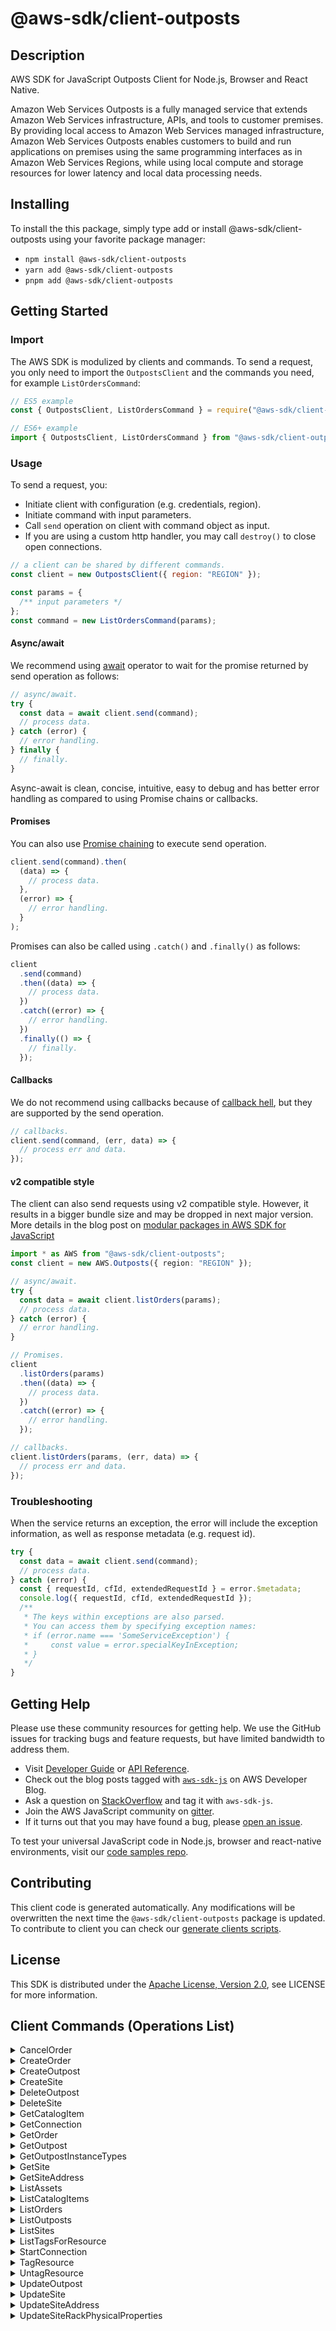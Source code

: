 <!-- generated file, do not edit directly -->

# @aws-sdk/client-outposts

## Description

AWS SDK for JavaScript Outposts Client for Node.js, Browser and React Native.

<p>Amazon Web Services Outposts is a fully managed service that extends Amazon Web Services infrastructure, APIs, and tools to
customer premises. By providing local access to Amazon Web Services managed infrastructure, Amazon Web Services Outposts enables
customers to build and run applications on premises using the same programming interfaces as
in Amazon Web Services Regions, while using local compute and storage resources for lower latency and local
data processing needs.</p>

## Installing

To install the this package, simply type add or install @aws-sdk/client-outposts
using your favorite package manager:

- `npm install @aws-sdk/client-outposts`
- `yarn add @aws-sdk/client-outposts`
- `pnpm add @aws-sdk/client-outposts`

## Getting Started

### Import

The AWS SDK is modulized by clients and commands.
To send a request, you only need to import the `OutpostsClient` and
the commands you need, for example `ListOrdersCommand`:

```js
// ES5 example
const { OutpostsClient, ListOrdersCommand } = require("@aws-sdk/client-outposts");
```

```ts
// ES6+ example
import { OutpostsClient, ListOrdersCommand } from "@aws-sdk/client-outposts";
```

### Usage

To send a request, you:

- Initiate client with configuration (e.g. credentials, region).
- Initiate command with input parameters.
- Call `send` operation on client with command object as input.
- If you are using a custom http handler, you may call `destroy()` to close open connections.

```js
// a client can be shared by different commands.
const client = new OutpostsClient({ region: "REGION" });

const params = {
  /** input parameters */
};
const command = new ListOrdersCommand(params);
```

#### Async/await

We recommend using [await](https://developer.mozilla.org/en-US/docs/Web/JavaScript/Reference/Operators/await)
operator to wait for the promise returned by send operation as follows:

```js
// async/await.
try {
  const data = await client.send(command);
  // process data.
} catch (error) {
  // error handling.
} finally {
  // finally.
}
```

Async-await is clean, concise, intuitive, easy to debug and has better error handling
as compared to using Promise chains or callbacks.

#### Promises

You can also use [Promise chaining](https://developer.mozilla.org/en-US/docs/Web/JavaScript/Guide/Using_promises#chaining)
to execute send operation.

```js
client.send(command).then(
  (data) => {
    // process data.
  },
  (error) => {
    // error handling.
  }
);
```

Promises can also be called using `.catch()` and `.finally()` as follows:

```js
client
  .send(command)
  .then((data) => {
    // process data.
  })
  .catch((error) => {
    // error handling.
  })
  .finally(() => {
    // finally.
  });
```

#### Callbacks

We do not recommend using callbacks because of [callback hell](http://callbackhell.com/),
but they are supported by the send operation.

```js
// callbacks.
client.send(command, (err, data) => {
  // process err and data.
});
```

#### v2 compatible style

The client can also send requests using v2 compatible style.
However, it results in a bigger bundle size and may be dropped in next major version. More details in the blog post
on [modular packages in AWS SDK for JavaScript](https://aws.amazon.com/blogs/developer/modular-packages-in-aws-sdk-for-javascript/)

```ts
import * as AWS from "@aws-sdk/client-outposts";
const client = new AWS.Outposts({ region: "REGION" });

// async/await.
try {
  const data = await client.listOrders(params);
  // process data.
} catch (error) {
  // error handling.
}

// Promises.
client
  .listOrders(params)
  .then((data) => {
    // process data.
  })
  .catch((error) => {
    // error handling.
  });

// callbacks.
client.listOrders(params, (err, data) => {
  // process err and data.
});
```

### Troubleshooting

When the service returns an exception, the error will include the exception information,
as well as response metadata (e.g. request id).

```js
try {
  const data = await client.send(command);
  // process data.
} catch (error) {
  const { requestId, cfId, extendedRequestId } = error.$metadata;
  console.log({ requestId, cfId, extendedRequestId });
  /**
   * The keys within exceptions are also parsed.
   * You can access them by specifying exception names:
   * if (error.name === 'SomeServiceException') {
   *     const value = error.specialKeyInException;
   * }
   */
}
```

## Getting Help

Please use these community resources for getting help.
We use the GitHub issues for tracking bugs and feature requests, but have limited bandwidth to address them.

- Visit [Developer Guide](https://docs.aws.amazon.com/sdk-for-javascript/v3/developer-guide/welcome.html)
  or [API Reference](https://docs.aws.amazon.com/AWSJavaScriptSDK/v3/latest/index.html).
- Check out the blog posts tagged with [`aws-sdk-js`](https://aws.amazon.com/blogs/developer/tag/aws-sdk-js/)
  on AWS Developer Blog.
- Ask a question on [StackOverflow](https://stackoverflow.com/questions/tagged/aws-sdk-js) and tag it with `aws-sdk-js`.
- Join the AWS JavaScript community on [gitter](https://gitter.im/aws/aws-sdk-js-v3).
- If it turns out that you may have found a bug, please [open an issue](https://github.com/aws/aws-sdk-js-v3/issues/new/choose).

To test your universal JavaScript code in Node.js, browser and react-native environments,
visit our [code samples repo](https://github.com/aws-samples/aws-sdk-js-tests).

## Contributing

This client code is generated automatically. Any modifications will be overwritten the next time the `@aws-sdk/client-outposts` package is updated.
To contribute to client you can check our [generate clients scripts](https://github.com/aws/aws-sdk-js-v3/tree/main/scripts/generate-clients).

## License

This SDK is distributed under the
[Apache License, Version 2.0](http://www.apache.org/licenses/LICENSE-2.0),
see LICENSE for more information.

## Client Commands (Operations List)

<details>
<summary>
CancelOrder
</summary>

[Command API Reference](https://docs.aws.amazon.com/AWSJavaScriptSDK/v3/latest/client/outposts/command/CancelOrderCommand/) / [Input](https://docs.aws.amazon.com/AWSJavaScriptSDK/v3/latest/Package/-aws-sdk-client-outposts/Interface/CancelOrderCommandInput/) / [Output](https://docs.aws.amazon.com/AWSJavaScriptSDK/v3/latest/Package/-aws-sdk-client-outposts/Interface/CancelOrderCommandOutput/)

</details>
<details>
<summary>
CreateOrder
</summary>

[Command API Reference](https://docs.aws.amazon.com/AWSJavaScriptSDK/v3/latest/client/outposts/command/CreateOrderCommand/) / [Input](https://docs.aws.amazon.com/AWSJavaScriptSDK/v3/latest/Package/-aws-sdk-client-outposts/Interface/CreateOrderCommandInput/) / [Output](https://docs.aws.amazon.com/AWSJavaScriptSDK/v3/latest/Package/-aws-sdk-client-outposts/Interface/CreateOrderCommandOutput/)

</details>
<details>
<summary>
CreateOutpost
</summary>

[Command API Reference](https://docs.aws.amazon.com/AWSJavaScriptSDK/v3/latest/client/outposts/command/CreateOutpostCommand/) / [Input](https://docs.aws.amazon.com/AWSJavaScriptSDK/v3/latest/Package/-aws-sdk-client-outposts/Interface/CreateOutpostCommandInput/) / [Output](https://docs.aws.amazon.com/AWSJavaScriptSDK/v3/latest/Package/-aws-sdk-client-outposts/Interface/CreateOutpostCommandOutput/)

</details>
<details>
<summary>
CreateSite
</summary>

[Command API Reference](https://docs.aws.amazon.com/AWSJavaScriptSDK/v3/latest/client/outposts/command/CreateSiteCommand/) / [Input](https://docs.aws.amazon.com/AWSJavaScriptSDK/v3/latest/Package/-aws-sdk-client-outposts/Interface/CreateSiteCommandInput/) / [Output](https://docs.aws.amazon.com/AWSJavaScriptSDK/v3/latest/Package/-aws-sdk-client-outposts/Interface/CreateSiteCommandOutput/)

</details>
<details>
<summary>
DeleteOutpost
</summary>

[Command API Reference](https://docs.aws.amazon.com/AWSJavaScriptSDK/v3/latest/client/outposts/command/DeleteOutpostCommand/) / [Input](https://docs.aws.amazon.com/AWSJavaScriptSDK/v3/latest/Package/-aws-sdk-client-outposts/Interface/DeleteOutpostCommandInput/) / [Output](https://docs.aws.amazon.com/AWSJavaScriptSDK/v3/latest/Package/-aws-sdk-client-outposts/Interface/DeleteOutpostCommandOutput/)

</details>
<details>
<summary>
DeleteSite
</summary>

[Command API Reference](https://docs.aws.amazon.com/AWSJavaScriptSDK/v3/latest/client/outposts/command/DeleteSiteCommand/) / [Input](https://docs.aws.amazon.com/AWSJavaScriptSDK/v3/latest/Package/-aws-sdk-client-outposts/Interface/DeleteSiteCommandInput/) / [Output](https://docs.aws.amazon.com/AWSJavaScriptSDK/v3/latest/Package/-aws-sdk-client-outposts/Interface/DeleteSiteCommandOutput/)

</details>
<details>
<summary>
GetCatalogItem
</summary>

[Command API Reference](https://docs.aws.amazon.com/AWSJavaScriptSDK/v3/latest/client/outposts/command/GetCatalogItemCommand/) / [Input](https://docs.aws.amazon.com/AWSJavaScriptSDK/v3/latest/Package/-aws-sdk-client-outposts/Interface/GetCatalogItemCommandInput/) / [Output](https://docs.aws.amazon.com/AWSJavaScriptSDK/v3/latest/Package/-aws-sdk-client-outposts/Interface/GetCatalogItemCommandOutput/)

</details>
<details>
<summary>
GetConnection
</summary>

[Command API Reference](https://docs.aws.amazon.com/AWSJavaScriptSDK/v3/latest/client/outposts/command/GetConnectionCommand/) / [Input](https://docs.aws.amazon.com/AWSJavaScriptSDK/v3/latest/Package/-aws-sdk-client-outposts/Interface/GetConnectionCommandInput/) / [Output](https://docs.aws.amazon.com/AWSJavaScriptSDK/v3/latest/Package/-aws-sdk-client-outposts/Interface/GetConnectionCommandOutput/)

</details>
<details>
<summary>
GetOrder
</summary>

[Command API Reference](https://docs.aws.amazon.com/AWSJavaScriptSDK/v3/latest/client/outposts/command/GetOrderCommand/) / [Input](https://docs.aws.amazon.com/AWSJavaScriptSDK/v3/latest/Package/-aws-sdk-client-outposts/Interface/GetOrderCommandInput/) / [Output](https://docs.aws.amazon.com/AWSJavaScriptSDK/v3/latest/Package/-aws-sdk-client-outposts/Interface/GetOrderCommandOutput/)

</details>
<details>
<summary>
GetOutpost
</summary>

[Command API Reference](https://docs.aws.amazon.com/AWSJavaScriptSDK/v3/latest/client/outposts/command/GetOutpostCommand/) / [Input](https://docs.aws.amazon.com/AWSJavaScriptSDK/v3/latest/Package/-aws-sdk-client-outposts/Interface/GetOutpostCommandInput/) / [Output](https://docs.aws.amazon.com/AWSJavaScriptSDK/v3/latest/Package/-aws-sdk-client-outposts/Interface/GetOutpostCommandOutput/)

</details>
<details>
<summary>
GetOutpostInstanceTypes
</summary>

[Command API Reference](https://docs.aws.amazon.com/AWSJavaScriptSDK/v3/latest/client/outposts/command/GetOutpostInstanceTypesCommand/) / [Input](https://docs.aws.amazon.com/AWSJavaScriptSDK/v3/latest/Package/-aws-sdk-client-outposts/Interface/GetOutpostInstanceTypesCommandInput/) / [Output](https://docs.aws.amazon.com/AWSJavaScriptSDK/v3/latest/Package/-aws-sdk-client-outposts/Interface/GetOutpostInstanceTypesCommandOutput/)

</details>
<details>
<summary>
GetSite
</summary>

[Command API Reference](https://docs.aws.amazon.com/AWSJavaScriptSDK/v3/latest/client/outposts/command/GetSiteCommand/) / [Input](https://docs.aws.amazon.com/AWSJavaScriptSDK/v3/latest/Package/-aws-sdk-client-outposts/Interface/GetSiteCommandInput/) / [Output](https://docs.aws.amazon.com/AWSJavaScriptSDK/v3/latest/Package/-aws-sdk-client-outposts/Interface/GetSiteCommandOutput/)

</details>
<details>
<summary>
GetSiteAddress
</summary>

[Command API Reference](https://docs.aws.amazon.com/AWSJavaScriptSDK/v3/latest/client/outposts/command/GetSiteAddressCommand/) / [Input](https://docs.aws.amazon.com/AWSJavaScriptSDK/v3/latest/Package/-aws-sdk-client-outposts/Interface/GetSiteAddressCommandInput/) / [Output](https://docs.aws.amazon.com/AWSJavaScriptSDK/v3/latest/Package/-aws-sdk-client-outposts/Interface/GetSiteAddressCommandOutput/)

</details>
<details>
<summary>
ListAssets
</summary>

[Command API Reference](https://docs.aws.amazon.com/AWSJavaScriptSDK/v3/latest/client/outposts/command/ListAssetsCommand/) / [Input](https://docs.aws.amazon.com/AWSJavaScriptSDK/v3/latest/Package/-aws-sdk-client-outposts/Interface/ListAssetsCommandInput/) / [Output](https://docs.aws.amazon.com/AWSJavaScriptSDK/v3/latest/Package/-aws-sdk-client-outposts/Interface/ListAssetsCommandOutput/)

</details>
<details>
<summary>
ListCatalogItems
</summary>

[Command API Reference](https://docs.aws.amazon.com/AWSJavaScriptSDK/v3/latest/client/outposts/command/ListCatalogItemsCommand/) / [Input](https://docs.aws.amazon.com/AWSJavaScriptSDK/v3/latest/Package/-aws-sdk-client-outposts/Interface/ListCatalogItemsCommandInput/) / [Output](https://docs.aws.amazon.com/AWSJavaScriptSDK/v3/latest/Package/-aws-sdk-client-outposts/Interface/ListCatalogItemsCommandOutput/)

</details>
<details>
<summary>
ListOrders
</summary>

[Command API Reference](https://docs.aws.amazon.com/AWSJavaScriptSDK/v3/latest/client/outposts/command/ListOrdersCommand/) / [Input](https://docs.aws.amazon.com/AWSJavaScriptSDK/v3/latest/Package/-aws-sdk-client-outposts/Interface/ListOrdersCommandInput/) / [Output](https://docs.aws.amazon.com/AWSJavaScriptSDK/v3/latest/Package/-aws-sdk-client-outposts/Interface/ListOrdersCommandOutput/)

</details>
<details>
<summary>
ListOutposts
</summary>

[Command API Reference](https://docs.aws.amazon.com/AWSJavaScriptSDK/v3/latest/client/outposts/command/ListOutpostsCommand/) / [Input](https://docs.aws.amazon.com/AWSJavaScriptSDK/v3/latest/Package/-aws-sdk-client-outposts/Interface/ListOutpostsCommandInput/) / [Output](https://docs.aws.amazon.com/AWSJavaScriptSDK/v3/latest/Package/-aws-sdk-client-outposts/Interface/ListOutpostsCommandOutput/)

</details>
<details>
<summary>
ListSites
</summary>

[Command API Reference](https://docs.aws.amazon.com/AWSJavaScriptSDK/v3/latest/client/outposts/command/ListSitesCommand/) / [Input](https://docs.aws.amazon.com/AWSJavaScriptSDK/v3/latest/Package/-aws-sdk-client-outposts/Interface/ListSitesCommandInput/) / [Output](https://docs.aws.amazon.com/AWSJavaScriptSDK/v3/latest/Package/-aws-sdk-client-outposts/Interface/ListSitesCommandOutput/)

</details>
<details>
<summary>
ListTagsForResource
</summary>

[Command API Reference](https://docs.aws.amazon.com/AWSJavaScriptSDK/v3/latest/client/outposts/command/ListTagsForResourceCommand/) / [Input](https://docs.aws.amazon.com/AWSJavaScriptSDK/v3/latest/Package/-aws-sdk-client-outposts/Interface/ListTagsForResourceCommandInput/) / [Output](https://docs.aws.amazon.com/AWSJavaScriptSDK/v3/latest/Package/-aws-sdk-client-outposts/Interface/ListTagsForResourceCommandOutput/)

</details>
<details>
<summary>
StartConnection
</summary>

[Command API Reference](https://docs.aws.amazon.com/AWSJavaScriptSDK/v3/latest/client/outposts/command/StartConnectionCommand/) / [Input](https://docs.aws.amazon.com/AWSJavaScriptSDK/v3/latest/Package/-aws-sdk-client-outposts/Interface/StartConnectionCommandInput/) / [Output](https://docs.aws.amazon.com/AWSJavaScriptSDK/v3/latest/Package/-aws-sdk-client-outposts/Interface/StartConnectionCommandOutput/)

</details>
<details>
<summary>
TagResource
</summary>

[Command API Reference](https://docs.aws.amazon.com/AWSJavaScriptSDK/v3/latest/client/outposts/command/TagResourceCommand/) / [Input](https://docs.aws.amazon.com/AWSJavaScriptSDK/v3/latest/Package/-aws-sdk-client-outposts/Interface/TagResourceCommandInput/) / [Output](https://docs.aws.amazon.com/AWSJavaScriptSDK/v3/latest/Package/-aws-sdk-client-outposts/Interface/TagResourceCommandOutput/)

</details>
<details>
<summary>
UntagResource
</summary>

[Command API Reference](https://docs.aws.amazon.com/AWSJavaScriptSDK/v3/latest/client/outposts/command/UntagResourceCommand/) / [Input](https://docs.aws.amazon.com/AWSJavaScriptSDK/v3/latest/Package/-aws-sdk-client-outposts/Interface/UntagResourceCommandInput/) / [Output](https://docs.aws.amazon.com/AWSJavaScriptSDK/v3/latest/Package/-aws-sdk-client-outposts/Interface/UntagResourceCommandOutput/)

</details>
<details>
<summary>
UpdateOutpost
</summary>

[Command API Reference](https://docs.aws.amazon.com/AWSJavaScriptSDK/v3/latest/client/outposts/command/UpdateOutpostCommand/) / [Input](https://docs.aws.amazon.com/AWSJavaScriptSDK/v3/latest/Package/-aws-sdk-client-outposts/Interface/UpdateOutpostCommandInput/) / [Output](https://docs.aws.amazon.com/AWSJavaScriptSDK/v3/latest/Package/-aws-sdk-client-outposts/Interface/UpdateOutpostCommandOutput/)

</details>
<details>
<summary>
UpdateSite
</summary>

[Command API Reference](https://docs.aws.amazon.com/AWSJavaScriptSDK/v3/latest/client/outposts/command/UpdateSiteCommand/) / [Input](https://docs.aws.amazon.com/AWSJavaScriptSDK/v3/latest/Package/-aws-sdk-client-outposts/Interface/UpdateSiteCommandInput/) / [Output](https://docs.aws.amazon.com/AWSJavaScriptSDK/v3/latest/Package/-aws-sdk-client-outposts/Interface/UpdateSiteCommandOutput/)

</details>
<details>
<summary>
UpdateSiteAddress
</summary>

[Command API Reference](https://docs.aws.amazon.com/AWSJavaScriptSDK/v3/latest/client/outposts/command/UpdateSiteAddressCommand/) / [Input](https://docs.aws.amazon.com/AWSJavaScriptSDK/v3/latest/Package/-aws-sdk-client-outposts/Interface/UpdateSiteAddressCommandInput/) / [Output](https://docs.aws.amazon.com/AWSJavaScriptSDK/v3/latest/Package/-aws-sdk-client-outposts/Interface/UpdateSiteAddressCommandOutput/)

</details>
<details>
<summary>
UpdateSiteRackPhysicalProperties
</summary>

[Command API Reference](https://docs.aws.amazon.com/AWSJavaScriptSDK/v3/latest/client/outposts/command/UpdateSiteRackPhysicalPropertiesCommand/) / [Input](https://docs.aws.amazon.com/AWSJavaScriptSDK/v3/latest/Package/-aws-sdk-client-outposts/Interface/UpdateSiteRackPhysicalPropertiesCommandInput/) / [Output](https://docs.aws.amazon.com/AWSJavaScriptSDK/v3/latest/Package/-aws-sdk-client-outposts/Interface/UpdateSiteRackPhysicalPropertiesCommandOutput/)

</details>
